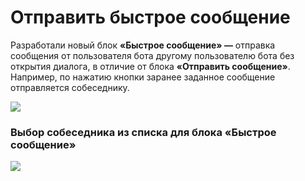 # Отправить быстрое сообщение

Разработали новый блок **«Быстрое сообщение» —** отправка сообщения от пользователя бота другому пользователю бота без открытия диалога, в отличие от блока **«Отправить сообщение»**. Например, по нажатию кнопки заранее заданное сообщение отправляется собеседнику.

![](../../../../.gitbook/assets/NuTAeXtzhN0.jpg)

### Выбор собеседника из списка для блока «Быстрое сообщение»

![](../../../../.gitbook/assets/RHeOblghAGc.jpg)
